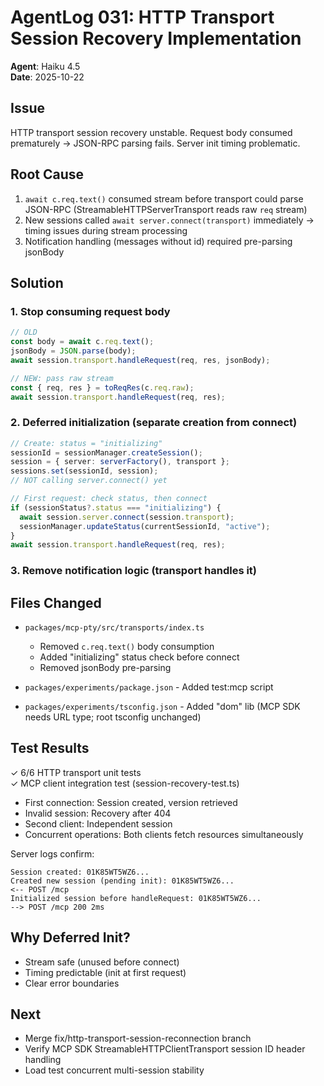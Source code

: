 # AgentLog 031: HTTP Transport Session Recovery Implementation

**Agent**: Haiku 4.5  
**Date**: 2025-10-22  

## Issue

HTTP transport session recovery unstable. Request body consumed prematurely → JSON-RPC parsing fails. Server init timing problematic.

## Root Cause

1. `await c.req.text()` consumed stream before transport could parse JSON-RPC (StreamableHTTPServerTransport reads raw `req` stream)
2. New sessions called `await server.connect(transport)` immediately → timing issues during stream processing
3. Notification handling (messages without id) required pre-parsing jsonBody

## Solution

### 1. Stop consuming request body
```typescript
// OLD
const body = await c.req.text();
jsonBody = JSON.parse(body);
await session.transport.handleRequest(req, res, jsonBody);

// NEW: pass raw stream
const { req, res } = toReqRes(c.req.raw);
await session.transport.handleRequest(req, res);
```

### 2. Deferred initialization (separate creation from connect)
```typescript
// Create: status = "initializing"
sessionId = sessionManager.createSession();
session = { server: serverFactory(), transport };
sessions.set(sessionId, session);
// NOT calling server.connect() yet

// First request: check status, then connect
if (sessionStatus?.status === "initializing") {
  await session.server.connect(session.transport);
  sessionManager.updateStatus(currentSessionId, "active");
}
await session.transport.handleRequest(req, res);
```

### 3. Remove notification logic (transport handles it)

## Files Changed

- `packages/mcp-pty/src/transports/index.ts`
  - Removed `c.req.text()` body consumption
  - Added "initializing" status check before connect
  - Removed jsonBody pre-parsing

- `packages/experiments/package.json` - Added test:mcp script
- `packages/experiments/tsconfig.json` - Added "dom" lib (MCP SDK needs URL type; root tsconfig unchanged)

## Test Results

✓ 6/6 HTTP transport unit tests  
✓ MCP client integration test (session-recovery-test.ts)
  - First connection: Session created, version retrieved
  - Invalid session: Recovery after 404
  - Second client: Independent session
  - Concurrent operations: Both clients fetch resources simultaneously

Server logs confirm:
```
Session created: 01K85WT5WZ6...
Created new session (pending init): 01K85WT5WZ6...
<-- POST /mcp
Initialized session before handleRequest: 01K85WT5WZ6...
--> POST /mcp 200 2ms
```

## Why Deferred Init?

- Stream safe (unused before connect)
- Timing predictable (init at first request)
- Clear error boundaries

## Next

- Merge fix/http-transport-session-reconnection branch
- Verify MCP SDK StreamableHTTPClientTransport session ID header handling
- Load test concurrent multi-session stability
